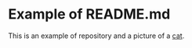 # Example of README.md
This is an example of repository and a picture of a [cat](https://encrypted-tbn0.gstatic.com/images?q=tbn:ANd9GcSKr5wT7rfkjkGvNeqgXjBmarC5ZNoZs-H2uMpML8O7Q4F9W-IlUQibBT6IPqyvX45NOgw&usqp=CAU).
